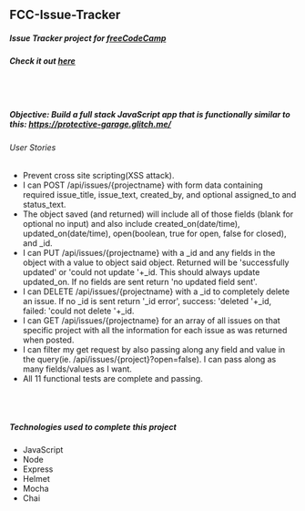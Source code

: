 ## FCC-Issue-Tracker
##### Issue Tracker project for [freeCodeCamp](https://freecodecamp.org/)
##### Check it out [here](https://fcc-issues-tracker.glitch.me/)

<br/>
<br/>

##### Objective: Build a full stack JavaScript app that is functionally similar to this: https://protective-garage.glitch.me/
###### User Stories
- Prevent cross site scripting(XSS attack).
- I can POST /api/issues/{projectname} with form data containing required issue_title, issue_text, created_by, and optional assigned_to and status_text.
- The object saved (and returned) will include all of those fields (blank for optional no input) and also include created_on(date/time), updated_on(date/time), open(boolean, true for open, false for closed), and _id.
- I can PUT /api/issues/{projectname} with a _id and any fields in the object with a value to object said object. Returned will be 'successfully updated' or 'could not update '+_id. This should always update updated_on. If no fields are sent return 'no updated field sent'.
- I can DELETE /api/issues/{projectname} with a _id to completely delete an issue. If no _id is sent return '_id error', success: 'deleted '+_id, failed: 'could not delete '+_id.
- I can GET /api/issues/{projectname} for an array of all issues on that specific project with all the information for each issue as was returned when posted.
- I can filter my get request by also passing along any field and value in the query(ie. /api/issues/{project}?open=false). I can pass along as many fields/values as I want.
- All 11 functional tests are complete and passing.


<br/>
<br/>

##### Technologies used to complete this project
- JavaScript
- Node
- Express
- Helmet
- Mocha
- Chai
